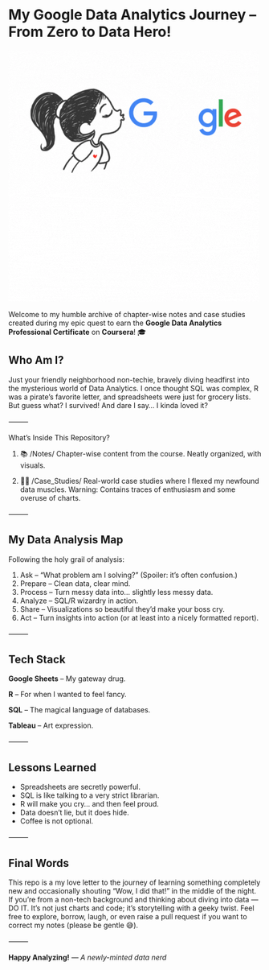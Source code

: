 # My Google Data Analytics Journey – From Zero to Data Hero!

![SDlovesGDA](SDlovesGDA.gif)

Welcome to my humble archive of chapter-wise notes and case studies created during my epic quest to earn the **Google Data Analytics Professional Certificate** on **Coursera**! 🎓

##  Who Am I?

Just your friendly neighborhood non-techie, bravely diving headfirst into the mysterious world of Data Analytics. I once thought SQL was complex, R was a pirate’s favorite letter, and spreadsheets were just for grocery lists.
But guess what? I survived! And dare I say… I kinda loved it?

⸻

What’s Inside This Repository?

1. 📚 /Notes/
Chapter-wise content from the course. Neatly organized, with visuals.

2. 🕵️‍♀️ /Case_Studies/
Real-world case studies where I flexed my newfound data muscles. Warning: Contains traces of enthusiasm and some overuse of charts.

⸻

## My Data Analysis Map

Following the holy grail of analysis:
	
1.	Ask – “What problem am I solving?” (Spoiler: it’s often confusion.)
2.	Prepare – Clean data, clear mind.
3.	Process – Turn messy data into… slightly less messy data.
4.	Analyze – SQL/R wizardry in action.
5.	Share – Visualizations so beautiful they’d make your boss cry.
6.	Act – Turn insights into action (or at least into a nicely formatted report).

⸻

## Tech Stack 
**Google Sheets** – My gateway drug.

**R** – For when I wanted to feel fancy.

**SQL** – The magical language of databases.

**Tableau** – Art expression.

⸻

## Lessons Learned

- Spreadsheets are secretly powerful.
- SQL is like talking to a very strict librarian.
- R will make you cry… and then feel proud.
- Data doesn’t lie, but it does hide.
- Coffee is not optional.

⸻

## Final Words

This repo is a my love letter to the journey of learning something completely new and occasionally shouting “Wow, I did that!” in the middle of the night.
If you’re from a non-tech background and thinking about diving into data — DO IT. It’s not just charts and code; it’s storytelling with a geeky twist.
Feel free to explore, borrow, laugh, or even raise a pull request if you want to correct my notes (please be gentle 😅).

⸻

**Happy Analyzing!**
*— A newly-minted data nerd*